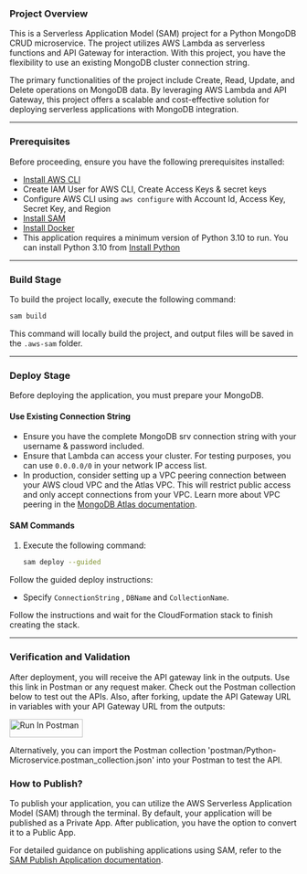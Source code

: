 ### Project Overview

This is a Serverless Application Model (SAM) project for a Python MongoDB CRUD microservice. The project utilizes AWS Lambda as serverless functions and API Gateway for interaction. With this project, you have the flexibility to use an existing MongoDB cluster connection string.

The primary functionalities of the project include Create, Read, Update, and Delete operations on MongoDB data. By leveraging AWS Lambda and API Gateway, this project offers a scalable and cost-effective solution for deploying serverless applications with MongoDB integration.

---

### Prerequisites

Before proceeding, ensure you have the following prerequisites installed:

- [Install AWS CLI](https://docs.aws.amazon.com/cli/latest/userguide/getting-started-install.html)
- Create IAM User for AWS CLI, Create Access Keys & secret keys
- Configure AWS CLI using `aws configure` with Account Id, Access Key, Secret Key, and Region
- [Install SAM](https://docs.aws.amazon.com/serverless-application-model/latest/developerguide/install-sam-cli.html)
- [Install Docker](https://docs.docker.com/engine/install/)
- This application requires a minimum version of Python 3.10 to run. You can install Python 3.10 from [Install Python](https://www.python.org/downloads/)

---

### Build Stage

To build the project locally, execute the following command:

```bash
sam build
```

This command will locally build the project, and output files will be saved in the `.aws-sam` folder.

---

### Deploy Stage

Before deploying the application, you must prepare your MongoDB.

#### Use Existing Connection String

- Ensure you have the complete MongoDB srv connection string with your username & password included.
- Ensure that Lambda can access your cluster. For testing purposes, you can use `0.0.0.0/0` in your network IP access list.
- In production, consider setting up a VPC peering connection between your AWS cloud VPC and the Atlas VPC. This will restrict public access and only accept connections from your VPC. Learn more about VPC peering in the [MongoDB Atlas documentation](https://www.mongodb.com/docs/atlas/security-vpc-peering/).


#### SAM Commands

1. Execute the following command:

    ```bash
    sam deploy --guided
    ```
    
Follow the guided deploy instructions:

-  Specify `ConnectionString` , `DBName` and `CollectionName`.

Follow the instructions and wait for the CloudFormation stack to finish creating the stack.

---

### Verification and Validation

After deployment, you will receive the API gateway link in the outputs. Use this link in Postman or any request maker. Check out the Postman collection below to test out the APIs. Also, after forking, update the API Gateway URL in variables with your API Gateway URL from the outputs:

[<img src="https://run.pstmn.io/button.svg" alt="Run In Postman" style="width: 128px; height: 32px;">](https://app.getpostman.com/run-collection/21766500-90eb1521-2e04-41bf-bce4-bf147bf667e1?action=collection%2Ffork&source=rip_markdown&collection-url=entityId%3D21766500-90eb1521-2e04-41bf-bce4-bf147bf667e1%26entityType%3Dcollection%26workspaceId%3Db95c81f7-c54b-471f-a9b1-ae8d56518746)

Alternatively, you can import the Postman collection 'postman/Python-Microservice.postman_collection.json' into your Postman to test the API.


### How to Publish?

To publish your application, you can utilize the AWS Serverless Application Model (SAM) through the terminal. By default, your application will be published as a Private App. After publication, you have the option to convert it to a Public App.

For detailed guidance on publishing applications using SAM, refer to the [SAM Publish Application documentation](https://docs.aws.amazon.com/serverless-application-model/latest/developerguide/serverless-sam-template-publishing-applications.html).